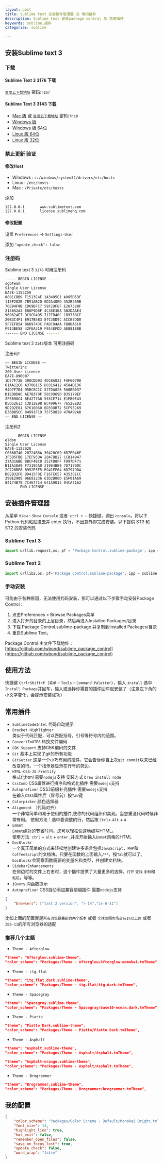 ```yaml
---
layout: post
title: Sublime text 安装插件管理器 及 常用插件
description: Sublime text 安装package control 及 常用插件
keywords: sublime,插件
categories: sublime

---
```




## 安装Sublime text 3

### 下载

#### Sublime Text 3 3176 下载

[`百度云下载地址`](https://pan.baidu.com/s/1ME81rFTlDHoeX3wG0y2vPQ)  密码:`rzm7`

#### Sublime Text 3 3143 下载

+ [Mac 版](https://download.sublimetext.com/Sublime%20Text%20Build%203143.dmg) 或 [`百度云下载地址`](https://pan.baidu.com/s/1x0xo8rVN5bJklVNISVmqmg)  密码:`7nc9`
+ [Windows 版](https://download.sublimetext.com/Sublime%20Text%20Build%203143%20Setup.exe)
+ [Windows 版 64位](https://download.sublimetext.com/Sublime%20Text%20Build%203143%20x64%20Setup.exe)
+ [Linux 版 64位](https://download.sublimetext.com/sublime_text_3_build_3170_x64.tar.bz2)
+ [Linux 版 32位](https://download.sublimetext.com/sublime_text_3_build_3170_x32.tar.bz2)

### 禁止更新 验证

#### 修改Host

+ Windows : `c:/windows/system32/drivers/etc/hosts`
+ Linux : `/etc/hosts`
+ Mac : `/Private/etc/hosts`

添加

```
127.0.0.1       www.sublimetext.com
127.0.0.1       license.sublimehq.com
```

#### 修改配置

设置 `Preferences` -> `Settings-User`

添加 `"update_check": false`

### 注册码

Sublime text 3 `3176` 可用注册码

```bash
----- BEGIN LICENSE -----
sgbteam
Single User License
EA7E-1153259
8891CBB9 F1513E4F 1A3405C1 A865D53F
115F202E 7B91AB2D 0D2A40ED 352B269B
76E84F0B CD69BFC7 59F2DFEF E267328F
215652A3 E88F9D8F 4C38E3BA 5B2DAAE4
969624E7 DC9CD4D5 717FB40C 1B9738CF
20B3C4F1 E917B5B3 87C38D9C ACCE7DD8
5F7EF854 86B9743C FADC04AA FB0DA5C0
F913BE58 42FEA319 F954EFDD AE881E0B
------ END LICENSE ------
```

Sublime text 3 `3143`版本 可用注册码

注册码1

```bash
—– BEGIN LICENSE —–
TwitterInc
200 User License
EA7E-890007
1D77F72E 390CDD93 4DCBA022 FAF60790
61AA12C0 A37081C5 D0316412 4584D136
94D7F7D4 95BC8C1C 527DA828 560BB037
D1EDDD8C AE7B379F 50C9D69D B35179EF
2FE898C4 8E4277A8 555CE714 E1FB0E43
D5D52613 C3D12E98 BC49967F 7652EED2
9D2D2E61 67610860 6D338B72 5CF95C69
E36B85CC 84991F19 7575D828 470A92AB
—— END LICENSE ——
```

注册码2

```
----- BEGIN LICENSE -----
eldon
Single User License
EA7E-1122628
C0360740 20724B8A 30420C09 6D7E046F
3F5D5FBB 17EF95DA 2BA7BB27 CCB14947
27A316BE 8BCF4BC0 252FB8FF FD97DF71
B11A1DA9 F7119CA0 31984BB9 7D71700C
2C728BF8 B952E5F5 B941FF64 6D7979DA
B8EB32F8 8D415F8E F16FE657 A35381CC
290E2905 96E81236 63D2B06D E5F01A69
84174B79 7C467714 641A9013 94CA7162
------ END LICENSE ------
```



## 安装插件管理器

从菜单 `View` - `Show Console` 或者` ctrl + ~` 快捷键，调出 `console`。将以下 Python 代码粘贴进去并 enter 执行，不出意外即完成安装。以下提供 ST3 和 ST2 的安装代码

### Sublime Text 3

```py
import urllib.request,os; pf = 'Package Control.sublime-package'; ipp = sublime.installed_packages_path(); urllib.request.install_opener( urllib.request.build_opener( urllib.request.ProxyHandler()) ); open(os.path.join(ipp, pf), 'wb').write(urllib.request.urlopen( 'http://sublime.wbond.net/' + pf.replace(' ','%20')).read())
```

### Sublime Text 2

```py
import urllib2,os; pf='Package Control.sublime-package'; ipp = sublime.installed_packages_path(); os.makedirs( ipp ) if not os.path.exists(ipp) else None; urllib2.install_opener( urllib2.build_opener( urllib2.ProxyHandler( ))); open( os.path.join( ipp, pf), 'wb' ).write( urllib2.urlopen( 'http://sublime.wbond.net/' +pf.replace( ' ','%20' )).read()); print( 'Please restart Sublime Text to finish installation')
```

### 手动安装

可能由于各种原因，无法使用代码安装，那可以通过以下步骤手动安装Package Control：

1. 点击Preferences > Browse Packages菜单
2. 进入打开的目录的上层目录，然后再进入Installed Packages/目录
3. 下载 Package Control.sublime-package 并复制到Installed Packages/目录
4. 重启Sublime Text。

Package Control 主文件下载地址：[https://github.com/wbond/sublime_package_control](https://github.com/wbond/sublime_package_control)

## 使用方法

快捷键 `Ctrl+Shift+P`（`菜单` – `Tools` – `Command Paletter`），输入 `install` 选中`Install Package`并回车，输入或选择你需要的插件回车就安装了（注意左下角的小文字变化，会提示安装成功）

## 常用插件

+ `SublimeCodeIntel`  代码自动提示
+ `Bracket Highlighter`  
   类似于代码匹配，可以匹配括号，引号等符号内的范围。
+ `ConvertToUTF8` 转换文件编码
+ `GBK Support` 支持GBK编码的文件
+ `Git` 基本上实现了git的所有功能
+ `GitGutter` 这是一个小巧有用的插件，它会告诉你自上次`git commit`以来已经改变的行。一个指示器显示在行号的旁边。
+ `HTML-CSS-JS Prettify`  
    格式化html  需要`nodejs`支持  安装方式 `brew install node`
+ `CssComb` CSS属性进行排序和格式化插件 需要`nodejs`支持
+ `Autoprefixer`  CSS3前缀补充插件  需要`nodejs`支持   
   在输入`CSS3`属性后（冒号前）按`Tab`键
+ `Colorpicker` 颜色选择器  
+ `Alignment` （代码对齐）   
    一个非常简单和易于使用的插件,使你的代码组织和美观。当您重温代码时候非常有用。
使用方法：选中要调整的行，然后按 `Ctrl`+ `Alt` + `A`
+ `Emmet`  
   `Emmet`绝对的节省时间。您可以轻松快速地编写HTML。  
    使用方法: `ctrl` + `alt` + `enter` ,并且开始输入`Emmet`风格的HTML  
+ `DocBlockr`  
   一个真正简单的方式来轻松地创建许多语言包括`JavaScript`，`PHP`和`CoffeeScript`的文档块。只要在函数的上面输入`/**`，按`Tab`就可以了。  
   `DocBlockr`会观察函数需要的变量名和类型，并创建文档块。
+ `SidebarEnhancements`  
   在侧边栏的文件上右击时，这个插件提供了大量更多的选择。`打开` `查找` `复制`和`粘贴`，等等。  
+ `jQuery` jQ函数提示
+ `Autoprefixer` CSS自动添加兼容前缀插件 需要`nodejs`支持  

```json
{
    "browsers": ["last 2 version", "> 1%","ie 6-11"]
}
```

比如上面的配置就是`所有浏览器最新的两个版本` 或者 `全球范围市场占有1%以上的` 或者 `IE6-11`的所有浏览器的适配

### 推荐几个主题

+ `Theme - Afterglow`

```json
"theme": "Afterglow.sublime-theme",
"color_scheme": "Packages/Theme - Afterglow/Afterglow-monokai.tmTheme",
```

+ `Theme - itg.flat`

```json
"theme": "itg.flat.dark.sublime-theme",
"color_scheme": "Packages/Theme - itg.flat/itg.dark.tmTheme",
```

+ `Theme - Spacegray`

```json
"theme": "Spacegray.sublime-theme",
"color_scheme": "Packages/Theme - Spacegray/base16-ocean.dark.tmTheme",
```

+ `Theme - Piatto`

```json
"theme": "Piatto Dark.sublime-theme",
"color_scheme": "Packages/Theme - Piatto/Piatto Dark.tmTheme",
```

+ `Theme - Asphalt`

```json
"theme": "Asphalt.sublime-theme",
"color_scheme": "Packages/Theme - Asphalt/Asphalt.tmTheme",
```

```json
"theme": "Asphalt-orange.sublime-theme",
"color_scheme": "Packages/Theme - Asphalt/Asphalt.tmTheme",
```

+ `Theme - Brogrammer`

```json
"theme": "Brogrammer.sublime-theme",
"color_scheme": "Packages/Theme - Brogrammer/brogrammer.tmTheme",
```



## 我的配置

```json
{
	"color_scheme": "Packages/Color Scheme - Default/Monokai Bright.tmTheme",
	"font_size": 14,
	"highlight_line": true,
	"hot_exit": false,
	"remember_open_files": false,
	"save_on_focus_lost": true,
	"update_check": false,
	"word_wrap": "false"
}
```

